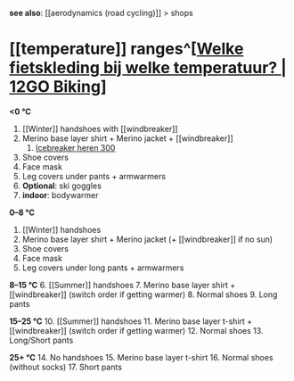 **see also**: [[aerodynamics (road cycling)]] > shops

# [[temperature]] ranges^[[Welke fietskleding bij welke temperatuur? | 12GO Biking](https://www.12gobiking.nl/blog/fietskleding-temperatuur)]
**<0 °C**
1. [[Winter]] handshoes with [[windbreaker]]
2. Merino base layer shirt + Merino jacket + [[windbreaker]]
	1. [Icebreaker heren 300](https://www.icebreaker.com/nl-nl/mens-baselayers/300-merinofine-thermische-top-polar-met-lange-mouwen-en-col/0A5756E2.html?dwvar_0A5756E2_color=01C&dwvar_0A5756E2_EU=in_line)
3. Shoe covers
4. Face mask
5. Leg covers under pants + armwarmers
6. **Optional**: ski goggles
7. **indoor**: bodywarmer

**0–8 °C**
1. [[Winter]] handshoes
2. Merino base layer shirt + Merino jacket (+ [[windbreaker]] if no sun)
3. Shoe covers
4. Face mask
5. Leg covers under long pants + armwarmers

**8–15 °C**
6. [[Summer]] handshoes
7. Merino base layer shirt + [[windbreaker]] (switch order if getting warmer)
8. Normal shoes
9. Long pants

**15–25 °C**
10. [[Summer]] handshoes
11. Merino base layer t-shirt + [[windbreaker]] (switch order if getting warmer)
12. Normal shoes
13. Long/Short pants

**25+ °C**
14. No handshoes
15. Merino base layer t-shirt
16. Normal shoes (without socks)
17. Short pants